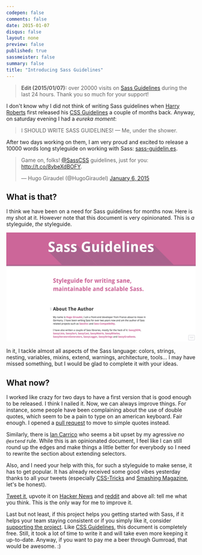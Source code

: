 ```yaml
---
codepen: false
comments: false
date: 2015-01-07
disqus: false
layout: none
preview: false
published: true
sassmeister: false
summary: false
title: "Introducing Sass Guidelines"
---
```


> **Edit (2015/01/07):** over 20000 visits on [Sass Guidelines](http://sass-guidelin.es) during the last 24 hours. Thank you so much for your support!

I don't know why I did not think of writing Sass guidelines when [Harry Roberts](http://csswizardry.com) first released his [CSS Guidelines](http://cssguidelin.es) a couple of months back. Anyway, on saturday evening I had a *eureka moment*:

> I SHOULD WRITE SASS GUIDELINES!
> &mdash; Me, under the shower.

After two days working on them, I am very proud and excited to release a 10000 words long styleguide on working with Sass: [sass-guidelin.es](http://sass-guidelin.es).

<blockquote class="twitter-tweet" data-partner="tweetdeck"><p>Game on, folks! <a href="https://twitter.com/SassCSS">@SassCSS</a> guidelines, just for you: <a href="http://t.co/8ybeXdBOFY">http://t.co/8ybeXdBOFY</a>.</p>&mdash; Hugo Giraudel (@HugoGiraudel) <a href="https://twitter.com/HugoGiraudel/status/552472109797371906">January 6, 2015</a></blockquote>
<script async src="//platform.twitter.com/widgets.js" charset="utf-8"></script>

## What is that?

I think we have been on a need for Sass guidelines for months now. Here is my shot at it. However note that this document is very opinionated. This is *a* styleguide, *the* styleguide.

![Sass Guidelines](/images/introducing-sass-guidelines__preview.png)

In it, I tackle almost all aspects of the Sass language: colors, strings, nesting, variables, mixins, extend, warnings, architecture, tools... I may have missed something, but I would be glad to complete it with your ideas.

## What now?

I worked like crazy for two days to have a first version that is good enough to be released. I think I nailed it. Now, we can always improve things. For instance, some people have been complaining about the use of double quotes, which seem to be a pain to type on an american keyboard. Fair enough. I opened a [pull request](https://github.com/HugoGiraudel/sass-guidelines/pull/27) to move to simple quotes instead.

Similarly, there is [Ian Carrico](https://github.com/iamcarrico) who seems a bit upset by my agressive *no `@extend`* rule. While this is an opinionated document, I feel like I can still round up the edges and make things a little better for everybody so I need to rewrite the section about extending selectors.

Also, and I need your help with this, for such a styleguide to make sense, it has to get popular. It has already received some good vibes yesterday thanks to all your tweets (especially [CSS-Tricks](https://twitter.com/real_css_tricks) and [Smashing Magazine](https://twitter.com/smashingmagazine), let's be honest).

[Tweet it](https://twitter.com/share?text=Sass%20Guidelines%2C%20a%20styleguide%20for%20writing%20sane%2C%20maintainable%20and%20scalable%20Sass%20by%20%40HugoGiraudel%20%E2%80%94%20&url=http://sass-guidelin.es), upvote it on [Hacker News](https://news.ycombinator.com/item?id=8845421) and [reddit](http://redd.it/2rj36x) and above all: tell me what you think. This is the only way for me to improve it.

Last but not least, if this project helps you getting started with Sass, if it helps your team staying consistent or if you simply like it, consider [supporting the project](https://gumroad.com/l/sass-guildelines). Like [CSS Guidelines](http://cssguidelin.es), this document is completely free. Still, it took a lot of time to write it and will take even more keeping it up-to-date. Anyway, if you want to pay me a beer through Gumroad, that would be awesome. :)
